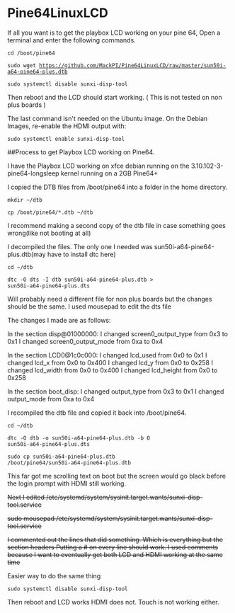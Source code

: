 # Pine64LinuxLCD

If all you want is to get the playbox LCD working on your pine 64, Open a terminal and enter the following commands.

<code>cd /boot/pine64</code>

<code>sudo wget https://github.com/MackPI/Pine64LinuxLCD/raw/master/sun50i-a64-pine64-plus.dtb</code>

<code>sudo systemctl disable sunxi-disp-tool</code>

Then reboot and the LCD should start working. ( This is not tested on non plus boards )

The last command isn't needed on the Ubuntu image. On the Debian Images, re-enable the HDMI output with:

<code>sudo systemctl enable sunxi-disp-tool</code>


##Process to get Playbox LCD working on Pine64.

I have the Playbox LCD working on xfce debian running on the 3.10.102-3-pine64-longsleep kernel running on a 2GB Pine64+

I copied the DTB files from /boot/pine64 into a folder in the home directory.

<code>mkdir ~/dtb</code>

<code>cp /boot/pine64/*.dtb ~/dtb</code>

I recommend making a second copy of the dtb file in case something goes wrong(like not booting at all)

I decompiled the files.  The only one I needed was sun50i-a64-pine64-plus.dtb(may have to install dtc here)

<code>cd ~/dtb</code>

<code>dtc -O dts -I dtb sun50i-a64-pine64-plus.dtb > sun50i-a64-pine64-plus.dts</code>

Will probably need a different file for non plus boards but the changes should be the same.
I used mousepad to edit the dts file

The changes I made are as follows:

In the section disp@01000000: 
  I changed screen0_output_type from 0x3 to 0x1
  I changed screen0_output_mode from 0xa to 0x4
  
In the section LCD0@1c0c000:
  I changed lcd_used from 0x0 to 0x1
  I changed lcd_x from 0x0 to 0x400
  I changed lcd_y from 0x0 to 0x258
  I changed lcd_width from 0x0 to 0x400
  I changed lcd_height from 0x0 to 0x258
  
In the section boot_disp:
  I changed output_type from 0x3 to 0x1
  I changed output_mode from 0xa to 0x4
  
I recompiled the dtb file and copied it back into /boot/pine64.

<code>cd ~/dtb</code>

<code>dtc -O dtb -o sun50i-a64-pine64-plus.dtb -b O sun50i-a64-pine64-plus.dts</code>

<code>sudo cp sun50i-a64-pine64-plus.dtb /boot/pine64/sun50i-a64-pine64-plus.dtb</code>

This far got me scrolling text on boot but the screen would go black before the login prompt with HDMI still working.

~~Next I edited /etc/systemd/system/sysinit.target.wants/sunxi-disp-tool.service~~

~~sudo mousepad /etc/systemd/system/sysinit.target.wants/sunxi-disp-tool.service~~

~~I commented out the lines that did something. Which is everything but the section headers
Putting a # on every line should work.  I used comments because I want to eventually get both LCD and HDMI working at the same time~~

Easier way to do the same thing

<code>sudo systemctl disable sunxi-disp-tool</code>

Then reboot and LCD works HDMI does not. Touch is not working either.
